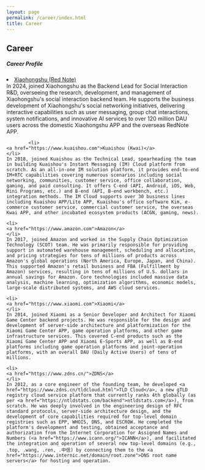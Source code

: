 ```yaml
---
layout: page
permalink: /career/index.html
title: Career
---
```


## Career
<div class="en post-container">
    <h5>Career Profile</h5>
        <li>
    <a href="https://www.xiaohongshu.com">Xiaohongshu (Red Note)</a>
    </li>
    In 2024, joined Xiaohongshu as the Backend Lead for Social Interaction R&D, overseeing the research, development, and management of Xiaohongshu's social interaction backend team. He supports the business development of Xiaohongshu's social networking initiatives, delivering interactive capabilities such as user messaging, group chat interactions, system notifications, and innovative AI services to over 120 million DAU users across the domestic Xiaohongshu APP and the overseas RedNote APP.
    
            <li>
    <a href="https://www.kuaishou.com">Kuaishou (Kwai)</a>
    </li>
    In 2018, joined Kuaishou as the Technical Lead, spearheading the team in building Kuaishou's Instant Messaging (IM) Cloud platform from scratch. As an all-in-one IM solution platform, it provides end-to-end IM+RTC capabilities covering numerous scenarios including social networking, communities, customer service, office collaboration, gaming, and paid consulting. It offers C-end (API, Android, iOS, Web, Mini Programs, etc.) and B-end (API, B-end workbench, etc.) integration methods. The IM Cloud supports over 30 business lines including Kuaishou APP/Lite APP, Kuaishou's office software Kim, e-commerce customer service, commercial customer service, the overseas Kwai APP, and other incubated ecosystem products (ACGN, gaming, news).

    <li>
    <a href="https://www.amazon.com">Amazon</a>
    </li>
    In 2017, joined Amazon and worked in the Supply Chain Optimization Technology (SCOT) team. He was primarily responsible for providing support in automated warehouse management, scheduling and allocation, and pricing strategies for tens of millions of products across Amazon's global operations (North America, Europe, Japan, and China). This supported Amazon's retail business and FBA (Fulfillment by Amazon) services, resulting in tens of millions of U.S. dollars in annual savings for Amazon. Core technologies included massive data analysis, machine learning, optimization algorithms, economic models, large-scale distributed systems, and AWS cloud services.

    <li>
    <a href="https://www.xiaomi.com">Xiaomi</a>
    </li>
    In 2014, joined Xiaomi as a Senior Developer and Architect for Xiaomi Game Center backend projects. He was responsible for the design and development of server-side architecture and platformization for the Xiaomi Game Center APP, game operation platforms, and other game infrastructure services. This covered C-end products such as the Xiaomi Game Center APP and Xiaomi E-Sports APP, as well as B-end platforms including game operation platforms and joint-operation platforms, with an overall DAU (Daily Active Users) of tens of millions.

    <li>
    <a href="https://www.zdns.cn/">ZDNS</a>
    </li>
    In 2012, as a core engineer of the founding team, he developed <a href="https://www.zdns.cn/tldcloud.html">TLD Cloud</a>, a new gTLD registry cloud service platform that currently ranks 4th globally (as per <a href="https://ntldstats.com/backend">ntldstats.com</a>), from scratch. He was deeply involved in the engineering design of RFC standard protocols, server-side architecture design, and the development of core capabilities required for top-level domain registries such as EPP, WHOIS, DNS, and ESCROW. He completed the platform's development and testing, obtained acceptance and authorization from the Internet Corporation for Assigned Names and Numbers (<a href="https://www.icann.org/">ICANN</a>), and facilitated the integration and operation of several new top-level domains (e.g., .top, .wang, .ren, .中信) by connecting them to the <a href="https://www.internic.net/domain/root.zone">DNS root name servers</a> for hosting and operation.


</div>